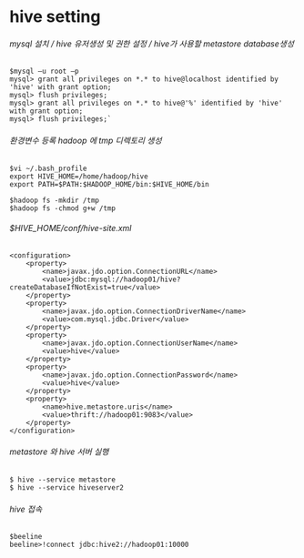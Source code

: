 # hive setting

###### mysql 설치 / hive 유저생성 및 권한 설정 / hive가 사용할 metastore database생성
```
$mysql –u root –p
mysql> grant all privileges on *.* to hive@localhost identified by 'hive' with grant option;
mysql> flush privileges;
mysql> grant all privileges on *.* to hive@'%' identified by 'hive' with grant option;
mysql> flush privileges;`
```

###### 환경변수 등록 hadoop 에 tmp 디렉토리 생성
```
$vi ~/.bash_profile
export HIVE_HOME=/home/hadoop/hive
export PATH=$PATH:$HADOOP_HOME/bin:$HIVE_HOME/bin

$hadoop fs -mkdir /tmp
$hadoop fs -chmod g+w /tmp
```

###### $HIVE_HOME/conf/hive-site.xml
```
<configuration>
	<property>
		<name>javax.jdo.option.ConnectionURL</name>
		<value>jdbc:mysql://hadoop01/hive?createDatabaseIfNotExist=true</value>
	</property>
	<property>
		<name>javax.jdo.option.ConnectionDriverName</name>
		<value>com.mysql.jdbc.Driver</value>
	</property>
	<property>
		<name>javax.jdo.option.ConnectionUserName</name>
		<value>hive</value>
	</property>
	<property>
		<name>javax.jdo.option.ConnectionPassword</name>
		<value>hive</value>
	</property>
	<property>
		<name>hive.metastore.uris</name>
		<value>thrift://hadoop01:9083</value>
	</property>
</configuration>
```
###### metastore 와 hive 서버 실행
```
$ hive --service metastore
$ hive --service hiveserver2
```

###### hive 접속
```
$beeline
beeline>!connect jdbc:hive2://hadoop01:10000
```
